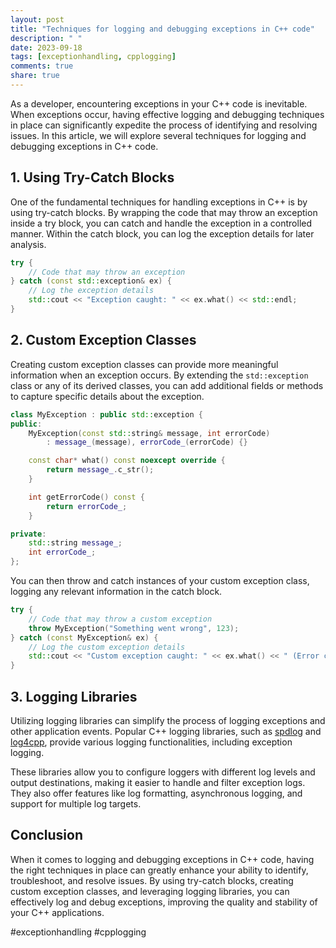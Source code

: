 ```yaml
---
layout: post
title: "Techniques for logging and debugging exceptions in C++ code"
description: " "
date: 2023-09-18
tags: [exceptionhandling, cpplogging]
comments: true
share: true
---
```


As a developer, encountering exceptions in your C++ code is inevitable. When exceptions occur, having effective logging and debugging techniques in place can significantly expedite the process of identifying and resolving issues. In this article, we will explore several techniques for logging and debugging exceptions in C++ code.

## 1. Using Try-Catch Blocks

One of the fundamental techniques for handling exceptions in C++ is by using try-catch blocks. By wrapping the code that may throw an exception inside a try block, you can catch and handle the exception in a controlled manner. Within the catch block, you can log the exception details for later analysis.

```cpp
try {
    // Code that may throw an exception
} catch (const std::exception& ex) {
    // Log the exception details
    std::cout << "Exception caught: " << ex.what() << std::endl;
}
```

## 2. Custom Exception Classes

Creating custom exception classes can provide more meaningful information when an exception occurs. By extending the `std::exception` class or any of its derived classes, you can add additional fields or methods to capture specific details about the exception.

```cpp
class MyException : public std::exception {
public:
    MyException(const std::string& message, int errorCode)
        : message_(message), errorCode_(errorCode) {}

    const char* what() const noexcept override {
        return message_.c_str();
    }

    int getErrorCode() const {
        return errorCode_;
    }

private:
    std::string message_;
    int errorCode_;
};
```

You can then throw and catch instances of your custom exception class, logging any relevant information in the catch block.

```cpp
try {
    // Code that may throw a custom exception
    throw MyException("Something went wrong", 123);
} catch (const MyException& ex) {
    // Log the custom exception details
    std::cout << "Custom exception caught: " << ex.what() << " (Error code: " << ex.getErrorCode() << ")" << std::endl;
}
```

## 3. Logging Libraries

Utilizing logging libraries can simplify the process of logging exceptions and other application events. Popular C++ logging libraries, such as [spdlog](https://github.com/gabime/spdlog) and [log4cpp](https://log4cpp.sourceforge.io/), provide various logging functionalities, including exception logging.

These libraries allow you to configure loggers with different log levels and output destinations, making it easier to handle and filter exception logs. They also offer features like log formatting, asynchronous logging, and support for multiple log targets.

## Conclusion

When it comes to logging and debugging exceptions in C++ code, having the right techniques in place can greatly enhance your ability to identify, troubleshoot, and resolve issues. By using try-catch blocks, creating custom exception classes, and leveraging logging libraries, you can effectively log and debug exceptions, improving the quality and stability of your C++ applications.

#exceptionhandling #cpplogging